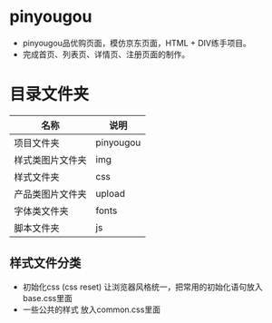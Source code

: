 # pinyougou
- pinyougou品优购页面，模仿京东页面，HTML + DIV练手项目。
- 完成首页、列表页、详情页、注册页面的制作。
# 目录文件夹
|  名称   | 说明  |
|  ----  | ----  |
| 项目文件夹  | pinyougou |
| 样式类图片文件夹  | img |
| 样式文件夹  | css |
| 产品类图片文件夹  | upload |
| 字体类文件夹  | fonts |
| 脚本文件夹  | js |
## 样式文件分类
- 初始化css (css reset)  让浏览器风格统一，把常用的初始化语句放入 base.css里面
- 一些公共的样式 放入common.css里面